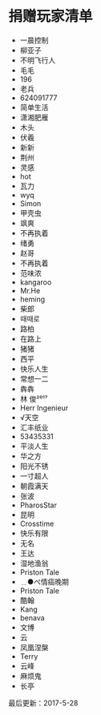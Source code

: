# 捐赠玩家清单

* 一晨控制
* 柳亚子
* 不明飞行人
* 毛毛
* 196
* 老兵
* 624091777
* 简单生活
* 潇湘肥雁
* 木头
* 伏羲
* 新新
* 荆州
* 灵感
* hot
* 瓦力
* wyq
* Simon
* 甲壳虫
* 飒爽
* 不再执着
* 绪勇
* 赵哥
* 不再执着
* 范味浓
* kangaroo
* Mr.He
* heming
* 柴郎
* 때때로
* 路柏
* 在路上
* 猪猪
* 西平
* 快乐人生
* 常想一二
* 犇犇
* 林 俊²⁰¹⁷
* Herr Ingenieur
* √天空
* 汇丰纸业
* 53435331
* 平淡人生
* 华之方
* 阳光不锈
* 一寸超人
* 朝霞满天
* 张波
* PharosStar
* 昆明
* Crosstime
* 快乐有限
* 无名
* 王达
* 湿地渔翁
* Priston Tale
* ﹎●ぺ情癌晚期
* Priston Tale
* 酷翰
* Kang
* benava
* 文博
* 云
* 凤凰涅槃
* Terry
* 云峰
* 麻烦鬼
* 长亭


最后更新：2017-5-28
